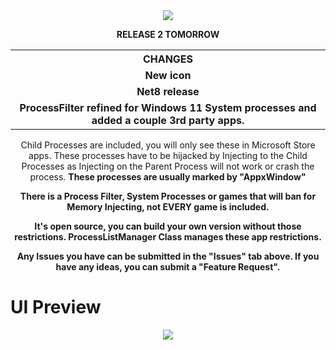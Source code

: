 <div align="center">
  <img src="https://github.com/user-attachments/assets/36f5e262-5f86-4e33-b448-c74c6199284e">
</div>

<p align="center"><b>RELEASE 2 TOMORROW</b></p>
<table align="center">
  <tr>
    <th>CHANGES</th>
  </tr>
  <tr>
    <td align="center"><b>New icon</b></td>
  </tr>
  <tr>
    <td align="center"><b>Net8 release</b></td>
  </tr>
  <tr>
   <td align="center"><b>ProcessFilter refined for Windows 11 System processes and added a couple 3rd party apps.</b></td>
  </tr>
</table>

<p align="center">Child Processes are included, you will only see these in Microsoft Store apps. These processes have to be hijacked by Injecting to the Child Processes as Injecting on the Parent Process will not work or crash the process. <b>These processes are usually marked by "AppxWindow"</b></p>

<p align="center"><b>There is a Process Filter, System Processes or games that will ban for Memory Injecting, not EVERY game is included.</b></p>

<p align="center"><b>It's open source, you can build your own version without those restrictions. ProcessListManager Class manages these app restrictions.</b></p>

<p align="center"><b>Any Issues you have can be submitted in the "Issues" tab above. If you have any ideas, you can submit a "Feature Request".</b></p>

# UI Preview
<div align="center">
  <img src="https://github.com/user-attachments/assets/4ff3e441-6e02-4fb2-8b28-c11c098732d7">
</div>
